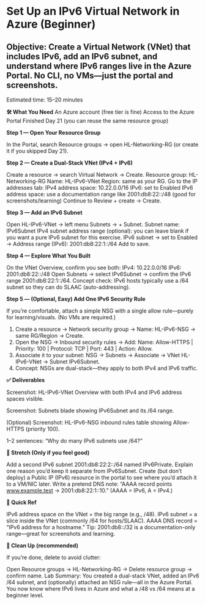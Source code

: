 # Set Up an IPv6 Virtual Network in Azure (Beginner)

## Objective: Create a Virtual Network (VNet) that includes IPv6, add an IPv6 subnet, and understand where IPv6 ranges live in the Azure Portal. No CLI, no VMs—just the portal and screenshots.

Estimated time: 15–20 minutes

**🛠 What You Need**
An Azure account (free tier is fine)
Access to the Azure Portal
Finished Day 21 (you can reuse the same resource group)

**Step 1 — Open Your Resource Group**

In the Portal, search Resource groups → open HL-Networking-RG (or create it if you skipped Day 21).

**Step 2 — Create a Dual-Stack VNet (IPv4 + IPv6)**

Create a resource → search Virtual Network → Create.
Resource group: HL-Networking-RG
Name: HL-IPv6-VNet
Region: same as your RG.
Go to the IP addresses tab:
IPv4 address space: 10.22.0.0/16
IPv6: set to Enabled
IPv6 address space: use a documentation range like 2001:db8:22::/48 (good for screenshots/learning)
Continue to Review + create → Create.

**Step 3 — Add an IPv6 Subnet**

Open HL-IPv6-VNet → left menu Subnets → + Subnet.
Subnet name: IPv6Subnet
IPv4 subnet address range (optional): you can leave blank if you want a pure IPv6 subnet for this exercise.
IPv6 subnet → set to Enabled → Address range (IPv6): 2001:db8:22:1::/64
Add to save.

**Step 4 — Explore What You Built**

On the VNet Overview, confirm you see both:
IPv4: 10.22.0.0/16
IPv6: 2001:db8:22::/48
Open Subnets → select IPv6Subnet → confirm the IPv6 range 2001:db8:22:1::/64.
Concept check: IPv6 hosts typically use a /64 subnet so they can do SLAAC (auto-addressing).

**Step 5 — (Optional, Easy) Add One IPv6 Security Rule**

If you’re comfortable, attach a simple NSG with a single allow rule—purely for learning/visuals. (No VMs are required.)

1. Create a resource → Network security group → Name: HL-IPv6-NSG → same RG/Region → Create.
2. Open the NSG → Inbound security rules → Add:
Name: Allow-HTTPS | Priority: 100 | Protocol: TCP | Port: 443 | Action: Allow.
3. Associate it to your subnet: NSG → Subnets → Associate → VNet HL-IPv6-VNet → Subnet IPv6Subnet.
4. Concept: NSGs are dual-stack—they apply to both IPv4 and IPv6 traffic.

**✅ Deliverables**

Screenshot: HL-IPv6-VNet Overview with both IPv4 and IPv6 address spaces visible.

Screenshot: Subnets blade showing IPv6Subnet and its /64 range.

(Optional) Screenshot: HL-IPv6-NSG inbound rules table showing Allow-HTTPS (priority 100).

1–2 sentences: “Why do many IPv6 subnets use /64?”

**🎯 Stretch (Only if you feel good)**

Add a second IPv6 subnet 2001:db8:22:2::/64 named IPv6Private. Explain one reason you’d keep it separate from IPv6Subnet.
Create (but don’t deploy) a Public IP (IPv6) resource in the portal to see where you’d attach it to a VM/NIC later.
Write a pretend DNS note: “AAAA record points www.example.test → 2001:db8:22:1::10.” (AAAA = IPv6, A = IPv4.)

**🧠 Quick Ref**

IPv6 address space on the VNet = the big range (e.g., /48).
IPv6 subnet = a slice inside the VNet (commonly /64 for hosts/SLAAC).
AAAA DNS record = “IPv6 address for a hostname.”
Tip: 2001:db8::/32 is a documentation-only range—great for screenshots and learning.

**🧹 Clean Up (recommended)**

If you’re done, delete to avoid clutter:

Open Resource groups → HL-Networking-RG → Delete resource group → confirm name.
Lab Summary: You created a dual-stack VNet, added an IPv6 /64 subnet, and (optionally) attached an NSG rule—all in the Azure Portal. You now know where IPv6 lives in Azure and what a /48 vs /64 means at a beginner level.
